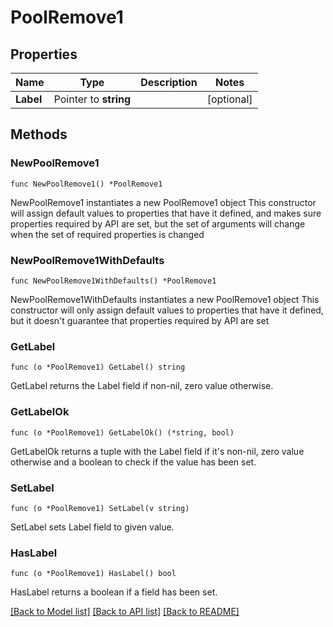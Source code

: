 # PoolRemove1

## Properties

Name | Type | Description | Notes
------------ | ------------- | ------------- | -------------
**Label** | Pointer to **string** |  | [optional] 

## Methods

### NewPoolRemove1

`func NewPoolRemove1() *PoolRemove1`

NewPoolRemove1 instantiates a new PoolRemove1 object
This constructor will assign default values to properties that have it defined,
and makes sure properties required by API are set, but the set of arguments
will change when the set of required properties is changed

### NewPoolRemove1WithDefaults

`func NewPoolRemove1WithDefaults() *PoolRemove1`

NewPoolRemove1WithDefaults instantiates a new PoolRemove1 object
This constructor will only assign default values to properties that have it defined,
but it doesn't guarantee that properties required by API are set

### GetLabel

`func (o *PoolRemove1) GetLabel() string`

GetLabel returns the Label field if non-nil, zero value otherwise.

### GetLabelOk

`func (o *PoolRemove1) GetLabelOk() (*string, bool)`

GetLabelOk returns a tuple with the Label field if it's non-nil, zero value otherwise
and a boolean to check if the value has been set.

### SetLabel

`func (o *PoolRemove1) SetLabel(v string)`

SetLabel sets Label field to given value.

### HasLabel

`func (o *PoolRemove1) HasLabel() bool`

HasLabel returns a boolean if a field has been set.


[[Back to Model list]](../README.md#documentation-for-models) [[Back to API list]](../README.md#documentation-for-api-endpoints) [[Back to README]](../README.md)


